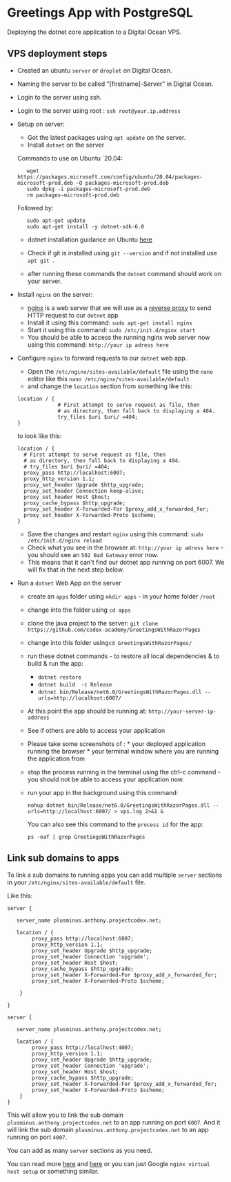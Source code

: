 # Greetings App with PostgreSQL
Deploying the dotnet core application to a Digital Ocean VPS.

## VPS deployment steps

* Created an ubuntu `server` or `droplet` on Digital Ocean.
 * Naming the server to be called "[firstname]-Server" in Digital Ocean.
* Login to the server using ssh.
* Login to the server using root : `ssh root@your.ip.address`
 
 * Setup on server:
    * Got the latest packages using `apt update` on the server.
    * Install `dotnet` on the server 
     
     Commands to use on Ubuntu `20.04:
     ```
        wget https://packages.microsoft.com/config/ubuntu/20.04/packages-microsoft-prod.deb -O packages-microsoft-prod.deb
        sudo dpkg -i packages-microsoft-prod.deb
        rm packages-microsoft-prod.deb
     ```
        
     Followed by:
        
     ```
        sudo apt-get update
        sudo apt-get install -y dotnet-sdk-6.0
     ```
    
    * dotnet installation guidance on Ubuntu [here](https://learn.microsoft.com/en-us/dotnet/core/install/linux-ubuntu)
    * Check if git is installed using `git --version` and if not installed use `apt git `.
    
    * after running these commands the `dotnet` command should work on your server.

* Install `nginx` on the server:
   * [nginx](https://www.nginx.com/) is a web server that we will use as a [reverse proxy](https://docs.nginx.com/nginx/admin-guide/web-server/reverse-proxy/) to send HTTP request to our `dotnet` app
   * Install it using this command: `sudo apt-get install nginx`
   * Start it using this command: `sudo /etc/init.d/nginx start` 
   * You should be able to access the running nginx web server now using this command: `http://your ip adress here`
* Configure `nginx` to forward requests to our `dotnet` web app.
   * Open the `/etc/nginx/sites-available/default` file using the `nano` editor like this `nano /etc/nginx/sites-available/default`
   * and change the `location` section from something like this:

   ```
   location / {
                # First attempt to serve request as file, then
                # as directory, then fall back to displaying a 404.
                try_files $uri $uri/ =404;
   }
   ```
  
   to look like this:

   ```
   location / {
     # First attempt to serve request as file, then
     # as directory, then fall back to displaying a 404.
     # try_files $uri $uri/ =404;
     proxy_pass http://localhost:6007;
     proxy_http_version 1.1;
     proxy_set_header Upgrade $http_upgrade;
     proxy_set_header Connection keep-alive;
     proxy_set_header Host $host;
     proxy_cache_bypass $http_upgrade;
     proxy_set_header X-Forwarded-For $proxy_add_x_forwarded_for;
     proxy_set_header X-Forwarded-Proto $scheme;
   }
   ```
   * Save the changes and restart `nginx` using this command: `sudo /etc/init.d/nginx reload`
   * Check what you see in the browser at: `http://your ip adress here` - you should see an `502 Bad Gateway` error now.
   * This means that it can't find our dotnet app running on port 6007. We will fix that in the next step below.
   
* Run a `dotnet` Web App on the server
    * create an `apps` folder using `mkdir apps` - in your home folder `/root`
    * change into the folder using `cd apps`
    * clone the java project to the server:
        `git clone https://github.com/codex-academy/GreetingsWithRazorPages`
    * change into this folder using`cd GreetingsWithRazorPages/`
    * run these dotnet commands - to restore all local dependencies & to build & run the app:
        
        * `dotnet restore`
        * `dotnet build  -c Release`
        * `dotnet bin/Release/net6.0/GreetingsWithRazorPages.dll --urls=http://localhost:6007/`
        
    * At this point the app should be running at: `http://your-server-ip-address`
    * See if others are able to access your application
    * Please take some screenshots of :
            * your deployed application running the browser
            * your terminal window where you are running the application from
  * stop the process running in the terminal using the ctrl-c command - you should not be able to access your application now.
  
  * run your app in the background using this command:
    ```
    nohup dotnet bin/Release/net6.0/GreetingsWithRazorPages.dll --urls=http://localhost:6007/ > vps.log 2>&1 &
    ```
    
    You can also see this command to the `process id` for the app:
    
    ```
    ps -eaf | grep GreetingsWithRazorPages
    ```
    
## Link sub domains to apps

To link a sub domains to running apps you can add multiple `server` sections in your `/etc/nginx/sites-available/default` file.

Like this:

```
server {

   server_name plusminus.anthony.projectcodex.net;

   location / {
        proxy_pass http://localhost:6007;
        proxy_http_version 1.1;
        proxy_set_header Upgrade $http_upgrade;
        proxy_set_header Connection 'upgrade';
        proxy_set_header Host $host;
        proxy_cache_bypass $http_upgrade;
        proxy_set_header X-Forwarded-For $proxy_add_x_forwarded_for;
        proxy_set_header X-Forwarded-Proto $scheme;
          
    }

}

server {

   server_name plusminus.anthony.projectcodex.net;

   location / {
        proxy_pass http://localhost:4007;
        proxy_http_version 1.1;
        proxy_set_header Upgrade $http_upgrade;
        proxy_set_header Connection 'upgrade';
        proxy_set_header Host $host;
        proxy_cache_bypass $http_upgrade;
        proxy_set_header X-Forwarded-For $proxy_add_x_forwarded_for;
        proxy_set_header X-Forwarded-Proto $scheme;     
    }
}

```

This will allow you to link the sub domain `plusminus.anthony.projectcodex.net` to an app running on port `6007`.
And it will link the sub domain `plusminus.anthony.projectcodex.net` to an app running on port `4007`.

You can add as many `server` sections as you need.

You can read more [here](https://www.digitalocean.com/community/tutorials/how-to-set-up-nginx-server-blocks-virtual-hosts-on-ubuntu-16-04) and [here](https://www.linode.com/docs/guides/how-to-configure-nginx/) or you can just Google `nginx virtual host setup` or something similar. 

 
